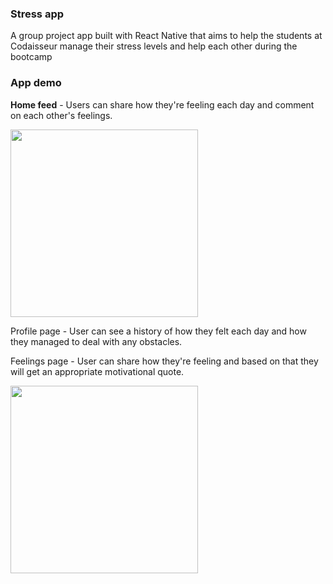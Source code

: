 ### Stress app 

A group project app built with React Native that aims to help the students at Codaisseur manage their stress levels and help each other during the bootcamp

### App demo 

<strong>Home feed</strong> - Users can share how they're feeling each day and comment on each other's feelings. 


<img src="https://user-images.githubusercontent.com/64054997/103531611-01591200-4e8a-11eb-99be-e120b37505c2.gif" height="300"/>


Profile page - User can see a history of how they felt each day and how they managed to deal with any obstacles.

Feelings page - User can share how they're feeling and based on that they will get an appropriate motivational quote.

<img src="https://user-images.githubusercontent.com/64054997/103531669-1d5cb380-4e8a-11eb-9845-85940fcd4477.gif" height="300"/>








